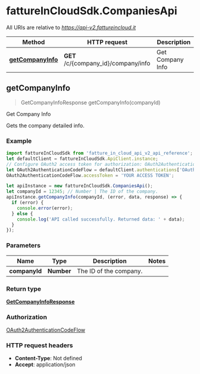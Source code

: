 # fattureInCloudSdk.CompaniesApi

All URIs are relative to *https://api-v2.fattureincloud.it*

Method | HTTP request | Description
------------- | ------------- | -------------
[**getCompanyInfo**](CompaniesApi.md#getCompanyInfo) | **GET** /c/{company_id}/company/info | Get Company Info



## getCompanyInfo

> GetCompanyInfoResponse getCompanyInfo(companyId)

Get Company Info

Gets the company detailed info.

### Example

```javascript
import fattureInCloudSdk from 'fatture_in_cloud_api_v2_api_reference';
let defaultClient = fattureInCloudSdk.ApiClient.instance;
// Configure OAuth2 access token for authorization: OAuth2AuthenticationCodeFlow
let OAuth2AuthenticationCodeFlow = defaultClient.authentications['OAuth2AuthenticationCodeFlow'];
OAuth2AuthenticationCodeFlow.accessToken = 'YOUR ACCESS TOKEN';

let apiInstance = new fattureInCloudSdk.CompaniesApi();
let companyId = 12345; // Number | The ID of the company.
apiInstance.getCompanyInfo(companyId, (error, data, response) => {
  if (error) {
    console.error(error);
  } else {
    console.log('API called successfully. Returned data: ' + data);
  }
});
```

### Parameters


Name | Type | Description  | Notes
------------- | ------------- | ------------- | -------------
 **companyId** | **Number**| The ID of the company. | 

### Return type

[**GetCompanyInfoResponse**](GetCompanyInfoResponse.md)

### Authorization

[OAuth2AuthenticationCodeFlow](../README.md#OAuth2AuthenticationCodeFlow)

### HTTP request headers

- **Content-Type**: Not defined
- **Accept**: application/json

